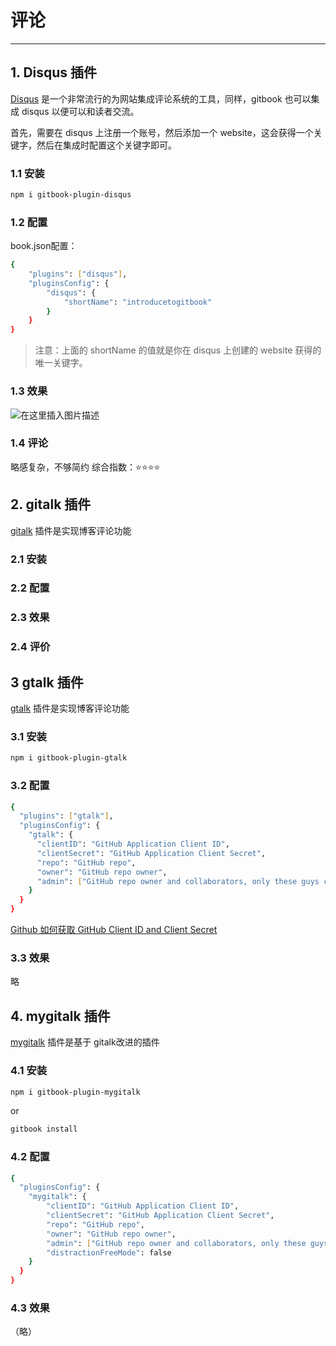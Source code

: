 #  评论


---
##  1. Disqus 插件
[Disqus](https://www.npmjs.com/package/gitbook-plugin-disqus) 是一个非常流行的为网站集成评论系统的工具，同样，gitbook 也可以集成 disqus 以便可以和读者交流。

首先，需要在 disqus 上注册一个账号，然后添加一个 website，这会获得一个关键字，然后在集成时配置这个关键字即可。

###  1.1 安装 

```bash
npm i gitbook-plugin-disqus
```
###   1.2 配置
book.json配置：

```bash
{
    "plugins": ["disqus"],
    "pluginsConfig": {
        "disqus": {
            "shortName": "introducetogitbook"
        }
    }  
}
```

> 注意：上面的 shortName 的值就是你在 disqus 上创建的 website 获得的唯一关键字。

### 1.3 效果
![在这里插入图片描述](https://img-blog.csdnimg.cn/8d699b3d4f6c4d34b79bf0ea887f115a.png)

### 1.4 评论
略感复杂，不够简约
综合指数：⭐️⭐️⭐️⭐️

##  2. gitalk 插件
[gitalk](https://github.com/draveness/gitbook-plugin-gitalk) 插件是实现博客评论功能

### 2.1 安装
### 2.2 配置
### 2.3 效果
### 2.4 评价

## 3 gtalk 插件
[gtalk](https://www.npmjs.com/package/gitbook-plugin-gtalk) 插件是实现博客评论功能

### 3.1 安装

```bash
npm i gitbook-plugin-gtalk
```

### 3.2 配置

```bash
{
  "plugins": ["gtalk"],
  "pluginsConfig": {
    "gtalk": {
      "clientID": "GitHub Application Client ID",
      "clientSecret": "GitHub Application Client Secret",
      "repo": "GitHub repo",
      "owner": "GitHub repo owner",
      "admin": ["GitHub repo owner and collaborators, only these guys can initialize github issues"]
    }
  }
}
```
[Github 如何获取 GitHub Client ID and Client Secret](https://blog.csdn.net/xixihahalelehehe/article/details/125294535)

###  3.3 效果
略


##  4. mygitalk 插件
[mygitalk](https://www.npmjs.com/package/gitbook-plugin-mygitalk) 插件是基于 gitalk改进的插件

###  4.1 安装

```bash
npm i gitbook-plugin-mygitalk
```
or

```bash
gitbook install
```

### 4.2 配置

```bash
{
  "pluginsConfig": {
    "mygitalk": {
        "clientID": "GitHub Application Client ID",
        "clientSecret": "GitHub Application Client Secret",
        "repo": "GitHub repo",
        "owner": "GitHub repo owner",
        "admin": ["GitHub repo owner and collaborators, only these guys can initialize github issues"],
        "distractionFreeMode": false
    }
  }
}
```

###  4.3 效果
（略）
